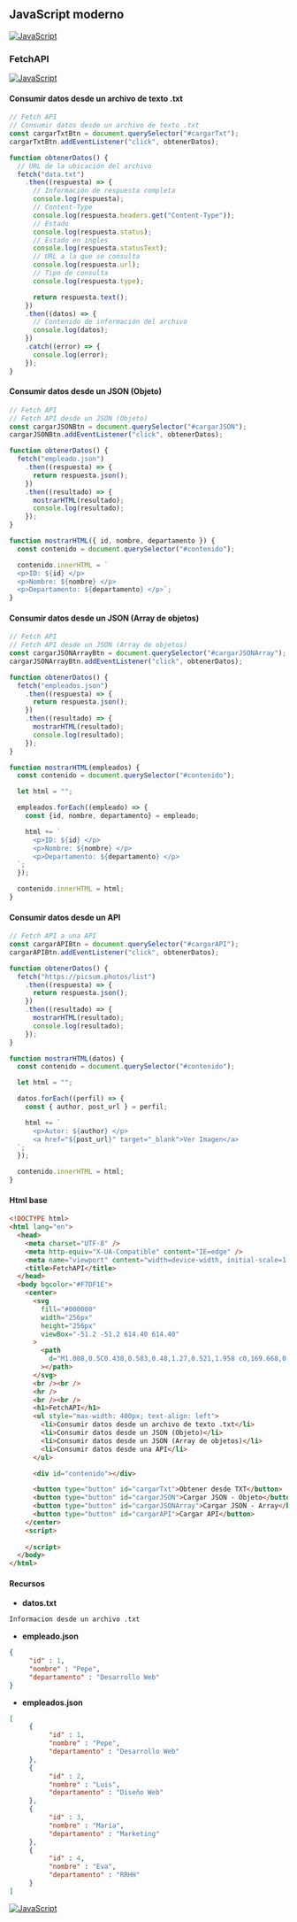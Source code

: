 ## JavaScript moderno
[![JavaScript](https://img.shields.io/badge/JavaScript-F7DF1E?style=for-the-badge&logo=javascript&logoColor=white&labelColor=101010)](https://github.com/Alberto-mt/JavaScript_JQuery/blob/main/JavaScript/Apuntes/index.md)

### FetchAPI
[![JavaScript](https://img.shields.io/badge/Fetch_API-c08a44?style=for-the-badge&logo=javascript&logoColor=white&labelColor=101010)](https://github.com/Alberto-mt/JavaScript_JQuery/blob/main/JavaScript/Apuntes/categories/Fetch_API.md)

#### Consumir datos desde un archivo de texto .txt
```js
// Fetch API 
// Consumir datos desde un archivo de texto .txt
const cargarTxtBtn = document.querySelector("#cargarTxt");
cargarTxtBtn.addEventListener("click", obtenerDatos);

function obtenerDatos() {
  // URL de la ubicación del archivo
  fetch("data.txt") 
    .then((respuesta) => {
      // Información de respuesta completa 
      console.log(respuesta);
      // Content-Type
      console.log(respuesta.headers.get("Content-Type"));
      // Estado
      console.log(respuesta.status); 
      // Estado en ingles
      console.log(respuesta.statusText);
      // URL a la que se consulta
      console.log(respuesta.url); 
      // Tipo de consulta
      console.log(respuesta.type);

      return respuesta.text();
    })
    .then((datos) => {
      // Contenido de información del archivo 
      console.log(datos);
    })
    .catch((error) => {
      console.log(error);
    });
}
```

#### Consumir datos desde un JSON (Objeto)
```js
// Fetch API 
// Fetch API desde un JSON (Objeto)
const cargarJSONBtn = document.querySelector("#cargarJSON");
cargarJSONBtn.addEventListener("click", obtenerDatos);

function obtenerDatos() {
  fetch("empleado.json")
    .then((respuesta) => {
      return respuesta.json();
    })
    .then((resultado) => {
      mostrarHTML(resultado);
      console.log(resultado);
    });
}

function mostrarHTML({ id, nombre, departamento }) {
  const contenido = document.querySelector("#contenido");

  contenido.innerHTML = `
  <p>ID: ${id} </p>
  <p>Nombre: ${nombre} </p>
  <p>Departamento: ${departamento} </p>`;
}
```

#### Consumir datos desde un JSON (Array de objetos)
```js
// Fetch API
// Fetch API desde un JSON (Array de objetos)
const cargarJSONArrayBtn = document.querySelector("#cargarJSONArray");
cargarJSONArrayBtn.addEventListener("click", obtenerDatos);

function obtenerDatos() {
  fetch("empleados.json")
    .then((respuesta) => {
      return respuesta.json();
    })
    .then((resultado) => {
      mostrarHTML(resultado);
      console.log(resultado);
    });
}

function mostrarHTML(empleados) {
  const contenido = document.querySelector("#contenido");

  let html = "";

  empleados.forEach((empleado) => {
    const {id, nombre, departamento} = empleado;

    html += `
      <p>ID: ${id} </p>
      <p>Nombre: ${nombre} </p>
      <p>Departamento: ${departamento} </p>
  `;
  });

  contenido.innerHTML = html;
}
```

#### Consumir datos desde un API
```js
// Fetch API a una API
const cargarAPIBtn = document.querySelector("#cargarAPI");
cargarAPIBtn.addEventListener("click", obtenerDatos);

function obtenerDatos() {
  fetch("https://picsum.photos/list")
    .then((respuesta) => {
      return respuesta.json();
    })
    .then((resultado) => {
      mostrarHTML(resultado);
      console.log(resultado);
    });
}

function mostrarHTML(datos) {
  const contenido = document.querySelector("#contenido");

  let html = "";

  datos.forEach((perfil) => {
    const { author, post_url } = perfil;

    html += `
      <p>Autor: ${author} </p>
      <a href="${post_url}" target="_blank">Ver Imagen</a>
  `;
  });

  contenido.innerHTML = html;
}
```
#### Html base
```html
<!DOCTYPE html>
<html lang="en">
  <head>
    <meta charset="UTF-8" />
    <meta http-equiv="X-UA-Compatible" content="IE=edge" />
    <meta name="viewport" content="width=device-width, initial-scale=1.0" />
    <title>FetchAPI</title>
  </head>
  <body bgcolor="#F7DF1E">
    <center>
      <svg
        fill="#000000"
        width="256px"
        height="256px"
        viewBox="-51.2 -51.2 614.40 614.40"
      >
        <path
          d="M1.008,0.5C0.438,0.583,0.48,1.27,0.521,1.958 c0,169.668,0,339.31,0,508.974c169.364,1.135,340.808,0.162,510.979,0.486c0-170.309,0-340.61,0-510.918 C341.342,0.5,171.167,0.5,1.008,0.5z M259.893,452.167c-11.822,11.919-30.478,18.938-53.429,18.938 c-37.643,0-58.543-18.34-71.884-43.711c12.842-8.2,25.966-16.122,39.344-23.795c5.456,15.262,23.886,32.42,44.683,21.857 c13.183-6.699,11.661-27.01,11.661-49.054c0-45.773,0-98.578,0-139.872c-0.042-0.688-0.083-1.375,0.482-1.458 c15.707,0,31.413,0,47.116,0c0,36.788,0,78.402,0,117.529C277.866,395.199,280.91,430.988,259.893,452.167z M470.696,409.917 c-2.674,39.884-35.243,61.063-79.17,61.188c-43.062,0.124-70.624-19.013-87.433-48.567c12.085-8.317,25.778-15.017,38.375-22.822 c10.08,15.761,27.537,30.91,53.429,28.652c16.131-1.406,34.856-14.555,24.285-34.482c-5.127-9.66-17.516-14.567-28.656-19.425 c-35.352-15.424-76.828-29.571-72.861-84.992c1.327-18.514,9.852-31.525,20.889-40.796c11.311-9.5,26.46-15.867,46.629-16.511 c36.629-1.173,56.723,15.12,70.429,37.884c-11.664,8.891-24.514,16.608-37.401,24.281c-4.229-12.995-24.644-25.658-41.772-17.969 c-7.789,3.493-14.788,13.761-10.684,26.224c3.66,11.115,18.589,17.199,30.599,22.344 C433.706,340.486,474.331,355.693,470.696,409.917z"
        ></path>
      </svg>
      <br /><br />
      <hr />
      <br /><br />
      <h1>FetchAPI</h1>
      <ul style="max-width: 400px; text-align: left">
        <li>Consumir datos desde un archivo de texto .txt</li>
        <li>Consumir datos desde un JSON (Objeto)</li>
        <li>Consumir datos desde un JSON (Array de objetos)</li>
        <li>Consumir datos desde una API</li>
      </ul>

      <div id="contenido"></div>

      <button type="button" id="cargarTxt">Obtener desde TXT</button>
      <button type="button" id="cargarJSON">Cargar JSON - Objeto</button>
      <button type="button" id="cargarJSONArray">Cargar JSON - Array</button>
      <button type="button" id="cargarAPI">Cargar API</button>
    </center>
    <script>
      
    </script>
  </body>
</html>
```

#### Recursos
- **datos.txt**
```txt
Informacion desde un archivo .txt
```
- **empleado.json**
```json
{
     "id" : 1,
     "nombre" : "Pepe",
     "departamento" : "Desarrollo Web"
}
```
- **empleados.json**
```json
[
     {
          "id" : 1,
          "nombre" : "Pepe",
          "departamento" : "Desarrollo Web"
     },
     {
          "id" : 2,
          "nombre" : "Luis",
          "departamento" : "Diseño Web"
     },
     {
          "id" : 3,
          "nombre" : "María",
          "departamento" : "Marketing"
     },
     {
          "id" : 4,
          "nombre" : "Eva",
          "departamento" : "RRHH"
     }
]
```

[![JavaScript](https://img.shields.io/badge/Fetch_API-c08a44?style=for-the-badge&label=&#9650;&logoColor=white&labelColor=101010)](https://github.com/Alberto-mt/JavaScript_JQuery/blob/main/JavaScript/Apuntes/categories/Fetch_API.md)

